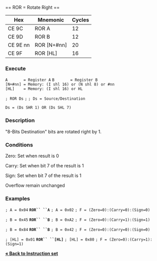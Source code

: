 \== ROR = Rotate Right ==

| Hex      | Mnemonic       | Cycles |
| -------- | -------------- | ------ |
| CE 9C    | ROR A          | 12     |
| CE 9D    | ROR B          | 12     |
| CE 9E nn | ROR \[N+\#nn\] | 20     |
| CE 9F    | ROR \[HL\]     | 16     |

### Execute

`A       = Register A`
`B       = Register B`
`[N+#nn] = Memory: (I shl 16) or (N shl 8) or #nn`
`[HL]    = Memory: (I shl 16) or HL`

`; ROR Ds`
`;`
`; Ds = Source/Destination`

`Ds = (Ds SHR 1) OR (Ds SHL 7)`

### Description

"8-Bits Destination" bits are rotated right by 1.

### Conditions

Zero: Set when result is 0

Carry: Set when bit 7 of the result is 1

Sign: Set when bit 7 of the result is 1

Overflow remain unchanged

### Examples

`; A = 0x04`
**`ROR`` ``A`**
`; A = 0x02`
`; F = (Zero=0):(Carry=0):(Sign=0)`

`; B = 0x45`
**`ROR`` ``B`**
`; B = 0xA2`
`; F = (Zero=0):(Carry=1):(Sign=1)`

`; B = 0x84`
**`ROR`` ``B`**
`; B = 0x42`
`; F = (Zero=0):(Carry=0):(Sign=0)`

`; [HL] = 0x01`
**`ROR`` ``[HL]`**
`; [HL] = 0x80`
`; F = (Zero=0):(Carry=1):(Sign=1)`

[**« Back to Instruction set**](S1C88_InstructionSet.md "wikilink")
